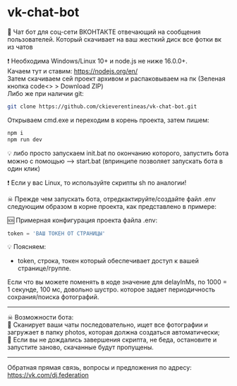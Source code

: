 # vk-chat-bot
💬 Чат бот для соц-сети ВКОНТАКТЕ отвечающий на сообщения пользователей. Который скачивает на ваш жесткий диск все фотки вк из чатов

❗ Необходима Windows/Linux 10+ и node.js не ниже 16.0.0+.<br />
Качаем тут и ставим: https://nodejs.org/en/ <br />
Затем скачиваем сей проект архивом и распаковываем на пк (Зеленая кнопка code<> > Download ZIP) <br />
Либо же при наличии git: <br />
```bash
git clone https://github.com/ckieverentineas/vk-chat-bot.git
```
Открываем cmd.exe и переходим в корень проекта, затем пишем: <br />
```bash
npm i
npm run dev
```

💡 либо просто запускаем init.bat по окончанию которого, запустить бота  можно с помощью --> start.bat (впринципе позволяет запускать бота в один клик) <br />

❗ Если у вас Linux, то используйте скрипты sh по аналогии!

☠ Прежде чем запускать бота, отредкактируйте/создайте файл .env следующим образом в корне проекта, как представлено в примере: <br />

🆘 Примерная конфигурация проекта файла .env: 
```js
token = 'ВАШ ТОКЕН ОТ СТРАНИЦЫ'
```
💡 Поясняем:
- token, строка, токен который обеспечивает доступ к вашей странице/группе.

Если что вы можете поменять в коде значение для delayInMs, по 1000 = 1 секунде, 100 мс, довольно шустро. которое задает периодичность сохрания/поиска фотографий.
____
☠ Возможности бота: <br />
🚀 Сканирует ваши чаты последовательно, ищет все фотографии и загружает в папку photos, которая должна создаться автоматически; <br />
🚀 Если вы не дождались завершения скрипта, не беда, остановите и запустите заново, скачанные будут пропущены.

____
Обратная прямая связь, вопросы и предложения по адресу: https://vk.com/dj.federation <br />